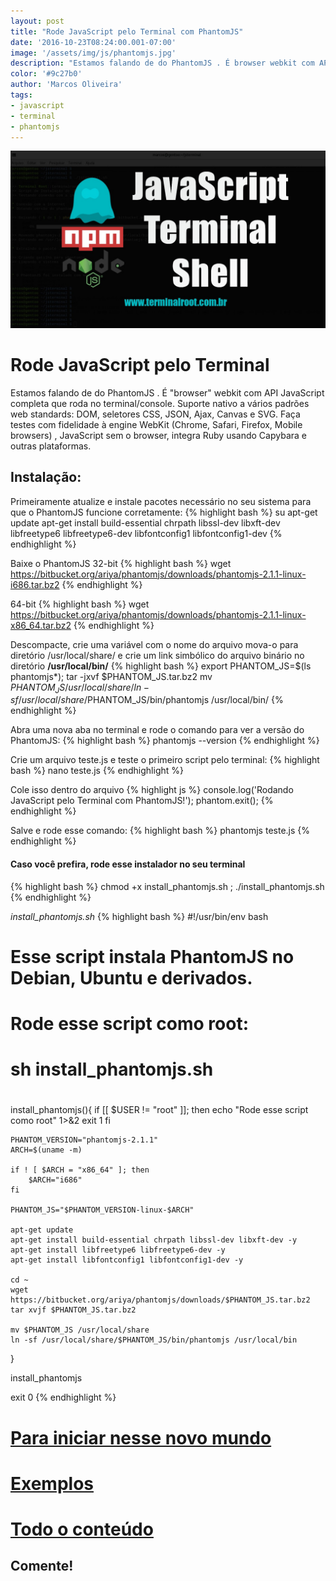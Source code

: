 ```yaml
---
layout: post
title: "Rode JavaScript pelo Terminal com PhantomJS"
date: '2016-10-23T08:24:00.001-07:00'
image: '/assets/img/js/phantomjs.jpg'
description: "Estamos falando de do PhantomJS . É browser webkit com API JavaScript completa que roda no terminal-console."
color: '#9c27b0'
author: 'Marcos Oliveira'
tags:
- javascript
- terminal
- phantomjs
---
```



<script>window.location = "http://terminalroot.com.br/2018/01/rodando-javascript-via-terminal-e-shell-via-js.html";</script>


![Terminal Linux PhantomJS](/assets/img/js/phantomjs.jpg)

# Rode JavaScript pelo Terminal

Estamos falando de do PhantomJS . É "browser" webkit com API JavaScript completa que roda no terminal/console. Suporte nativo a vários padrões web standards: DOM, seletores CSS, JSON, Ajax, Canvas e SVG. Faça testes com fidelidade à engine WebKit (Chrome, Safari, Firefox, Mobile browsers) , JavaScript sem o browser, integra Ruby usando Capybara e outras plataformas.

## Instalação:

Primeiramente atualize e instale pacotes necessário no seu sistema para que o PhantomJS funcione corretamente:
{% highlight bash %}
su
apt-get update
apt-get install build-essential chrpath libssl-dev libxft-dev libfreetype6 libfreetype6-dev libfontconfig1 libfontconfig1-dev
{% endhighlight %}

Baixe o PhantomJS
32-bit
{% highlight bash %}
wget https://bitbucket.org/ariya/phantomjs/downloads/phantomjs-2.1.1-linux-i686.tar.bz2
{% endhighlight %}

64-bit
{% highlight bash %}
wget https://bitbucket.org/ariya/phantomjs/downloads/phantomjs-2.1.1-linux-x86_64.tar.bz2
{% endhighlight %}

Descompacte, crie uma variável com o nome do arquivo mova-o para diretório /usr/local/share/ e crie um link simbólico do arquivo binário no diretório __/usr/local/bin/__
{% highlight bash %}
export PHANTOM_JS=$(ls phantomjs*);
tar -jxvf $PHANTOM_JS.tar.bz2
mv $PHANTOM_JS /usr/local/share/
ln -sf /usr/local/share/$PHANTOM_JS/bin/phantomjs /usr/local/bin/
{% endhighlight %}

Abra uma nova aba no terminal e rode o comando para ver a versão do PhantomJS:
{% highlight bash %}
phantomjs --version
{% endhighlight %}

Crie um arquivo teste.js e teste o primeiro script pelo terminal:
{% highlight bash %}
nano teste.js
{% endhighlight %}

Cole isso dentro do arquivo
{% highlight js %}
console.log('Rodando JavaScript pelo Terminal com PhantomJS!');
phantom.exit();
{% endhighlight %}

Salve e rode esse comando:
{% highlight bash %}
phantomjs teste.js
{% endhighlight %}

#### Caso você prefira, rode esse instalador no seu terminal
{% highlight bash %}
chmod +x install_phantomjs.sh ; ./install_phantomjs.sh
{% endhighlight %}

*install_phantomjs.sh*
{% highlight bash %}
#!/usr/bin/env bash
# Esse script instala PhantomJS no Debian, Ubuntu e derivados.
#
# Rode esse script como root:
# sh install_phantomjs.sh
#

install_phantomjs(){
	if [[ $USER != "root" ]]; then
		echo "Rode esse script como root" 1>&2
		exit 1
	fi

	PHANTOM_VERSION="phantomjs-2.1.1"
	ARCH=$(uname -m)

	if ! [ $ARCH = "x86_64" ]; then
		$ARCH="i686"
	fi

	PHANTOM_JS="$PHANTOM_VERSION-linux-$ARCH"

	apt-get update
	apt-get install build-essential chrpath libssl-dev libxft-dev -y
	apt-get install libfreetype6 libfreetype6-dev -y
	apt-get install libfontconfig1 libfontconfig1-dev -y

	cd ~
	wget https://bitbucket.org/ariya/phantomjs/downloads/$PHANTOM_JS.tar.bz2
	tar xvjf $PHANTOM_JS.tar.bz2

	mv $PHANTOM_JS /usr/local/share
	ln -sf /usr/local/share/$PHANTOM_JS/bin/phantomjs /usr/local/bin
}

install_phantomjs

exit 0
{% endhighlight %}

# [Para iniciar nesse novo mundo](http://phantomjs.org/quick-start.html)

# [Exemplos](http://phantomjs.org/examples/index.html)

# [Todo o conteúdo](http://phantomjs.org/)

<div style="width: 800px; margin: auto;">

<script src="https://gist.github.com/terminalrootsh/5913cb4effc74753a190ddfefc3ee04b.js"></script>

</div>

## Comente!

<script async src="https://pagead2.googlesyndication.com/pagead/js/adsbygoogle.js"></script>

<!-- Informat -->
<ins class="adsbygoogle"
 style="display:block"
 data-ad-client="ca-pub-2838251107855362"
 data-ad-slot="2327980059"
 data-ad-format="auto"
 data-full-width-responsive="true"></ins>

<script>
(adsbygoogle = window.adsbygoogle || []).push({});
</script>




